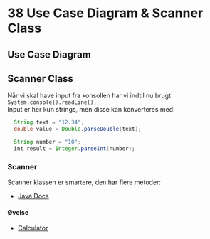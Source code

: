 # 38 Use Case Diagram & Scanner Class

## Use Case Diagram



## Scanner Class
Når vi skal have input fra konsollen har vi indtil nu brugt ````System.console().readLine();````   
Input er her kun strings, men disse kan konverteres med:
````Java
  String text = "12.34";
  double value = Double.parseDouble(text);

  String number = "10";
  int result = Integer.parseInt(number);
````   
### Scanner
Scanner klassen er smartere, den har flere metoder:

* [Java Docs](https://docs.oracle.com/javase/7/docs/api/java/util/Scanner.html)

#### Øvelse

* [Calculator](https://github.com/dat17v1/38_UCD_Scanner/blob/master/Exercises/Calculator.md)